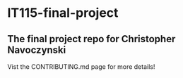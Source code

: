 # IT115-final-project

## The final project repo for Christopher Navoczynski

Vist the CONTRIBUTING.md page for more details!
